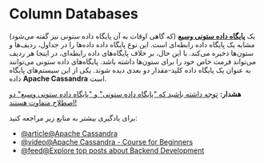 # Column Databases

یک **<u>پایگاه داده ستونی وسیع</u>** (که گاهی اوقات به آن پایگاه داده ستونی نیز گفته می‌شود) مشابه یک پایگاه داده رابطه‌ای است. این نوع پایگاه داده داده‌ها را در جداول، ردیف‌ها و ستون‌ها ذخیره می‌کند. با این حال، بر خلاف پایگاه‌های داده رابطه‌ای، در اینجا هر ردیف می‌تواند فرمت خاص خود را برای ستون‌ها داشته باشد. پایگاه‌های داده ستونی می‌توانند به عنوان یک پایگاه داده کلید-مقدار دو بعدی دیده شوند. یکی از این سیستم‌های پایگاه داده **Apache Cassandra** است.

**هشدار:** <a href="https://en.wikipedia.org/wiki/Wide-column_store#Wide-column_stores_versus_columnar_databases">توجه داشته باشید که "پایگاه داده ستونی" و "پایگاه داده ستونی وسیع" دو اصطلاح متفاوت هستند!</a>

برای یادگیری بیشتر به منابع زیر مراجعه کنید:

- [@article@Apache Cassandra](https://cassandra.apache.org/_/index.html)
- [@video@Apache Cassandra - Course for Beginners](https://www.youtube.com/watch?v=J-cSy5MeMOA)
- [@feed@Explore top posts about Backend Development](https://app.daily.dev/tags/backend?ref=roadmapsh)
